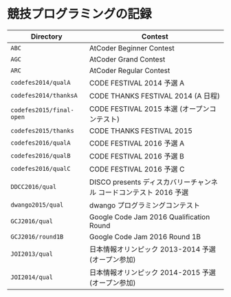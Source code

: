 # 競技プログラミングの記録

| Directory | Contest |
|---|---|
| ```ABC``` | AtCoder Beginner Contest |
| ```AGC``` | AtCoder Grand Contest |
| ```ARC``` | AtCoder Regular Contest |
| ```codefes2014/qualA``` | CODE FESTIVAL 2014 予選 A |
| ```codefes2014/thanksA``` | CODE THANKS FESTIVAL 2014 (A 日程) |
| ```codefes2015/final-open``` | CODE FESTIVAL 2015 本選 (オープンコンテスト) |
| ```codefes2015/thanks``` | CODE THANKS FESTIVAL 2015 |
| ```codefes2016/qualA``` | CODE FESTIVAL 2016 予選 A |
| ```codefes2016/qualB``` | CODE FESTIVAL 2016 予選 B |
| ```codefes2016/qualC``` | CODE FESTIVAL 2016 予選 C |
| ```DDCC2016/qual``` | DISCO presents ディスカバリーチャンネル コードコンテスト 2016 予選 |
| ```dwango2015/qual``` | dwango プログラミングコンテスト |
| ```GCJ2016/qual``` | Google Code Jam 2016 Qualification Round |
| ```GCJ2016/round1B``` | Google Code Jam 2016 Round 1B |
| ```JOI2013/qual``` | 日本情報オリンピック 2013-2014 予選 (オープン参加) |
| ```JOI2014/qual``` | 日本情報オリンピック 2014-2015 予選 (オープン参加) |
